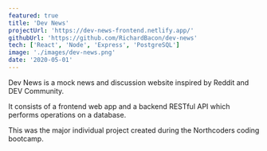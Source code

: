 ```yaml
---
featured: true
title: 'Dev News'
projectUrl: 'https://dev-news-frontend.netlify.app/'
githubUrl: 'https://github.com/RichardBacon/dev-news'
tech: ['React', 'Node', 'Express', 'PostgreSQL']
image: './images/dev-news.png'
date: '2020-05-01'
---
```


Dev News is a mock news and discussion website inspired by Reddit and DEV Community.

It consists of a frontend web app and a backend RESTful API which performs operations on a database.

This was the major individual project created during the Northcoders coding bootcamp.
